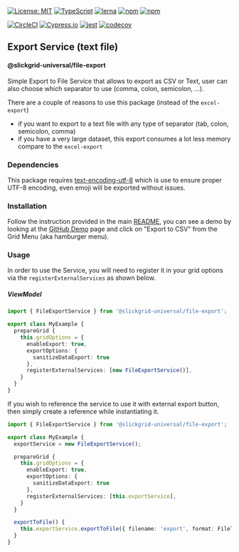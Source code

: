[![License: MIT](https://img.shields.io/badge/License-MIT-yellow.svg)](https://opensource.org/licenses/MIT)
[![TypeScript](https://img.shields.io/badge/%3C%2F%3E-TypeScript-%230074c1.svg)](http://www.typescriptlang.org/)
[![lerna](https://img.shields.io/badge/maintained%20with-lerna-cc00ff.svg)](https://lerna.js.org/)
[![npm](https://img.shields.io/npm/v/@slickgrid-universal/file-export.svg?color=forest)](https://www.npmjs.com/package/@slickgrid-universal/file-export)
[![npm](https://img.shields.io/npm/dy/@slickgrid-universal/file-export?color=forest)](https://www.npmjs.com/package/@slickgrid-universal/file-export)

[![CircleCI](https://circleci.com/gh/ghiscoding/slickgrid-universal/tree/master.svg?style=shield)](https://circleci.com/gh/ghiscoding/workflows/slickgrid-universal/tree/master)
[![Cypress.io](https://img.shields.io/badge/tested%20with-Cypress-04C38E.svg)](https://www.cypress.io/)
[![jest](https://jestjs.io/img/jest-badge.svg)](https://github.com/facebook/jest)
[![codecov](https://codecov.io/gh/ghiscoding/slickgrid-universal/branch/master/graph/badge.svg)](https://codecov.io/gh/ghiscoding/slickgrid-universal)

## Export Service (text file) 
#### @slickgrid-universal/file-export

Simple Export to File Service that allows to export as CSV or Text, user can also choose which separator to use (comma, colon, semicolon, ...). 

There are a couple of reasons to use this package (instead of the `excel-export`)
- if you want to export to a text file with any type of separator (tab, colon, semicolon, comma)
- if you have a very large dataset, this export consumes a lot less memory compare to the `excel-export`

### Dependencies
This package requires [text-encoding-utf-8](https://www.npmjs.com/package/text-encoding-utf-8) which is use to ensure proper UTF-8 encoding, even emoji will be exported without issues.

### Installation
Follow the instruction provided in the main [README](https://github.com/ghiscoding/slickgrid-universal#installation), you can see a demo by looking at the [GitHub Demo](https://ghiscoding.github.io/slickgrid-universal) page and click on "Export to CSV" from the Grid Menu (aka hamburger menu).

### Usage
In order to use the Service, you will need to register it in your grid options via the `registerExternalServices` as shown below.

##### ViewModel
```ts
import { FileExportService } from '@slickgrid-universal/file-export';

export class MyExample {
  prepareGrid {
    this.gridOptions = {
      enableExport: true,
      exportOptions: {
        sanitizeDataExport: true
      },
      registerExternalServices: [new FileExportService()],
    }
  }
}
```

If you wish to reference the service to use it with external export button, then simply create a reference while instantiating it.
```ts
import { FileExportService } from '@slickgrid-universal/file-export';

export class MyExample {
  exportService = new FileExportService();

  prepareGrid {
    this.gridOptions = {
      enableExport: true,
      exportOptions: {
        sanitizeDataExport: true
      },
      registerExternalServices: [this.exportService],
    }
  }

  exportToFile() {
    this.exportService.exportToFile({ filename: 'export', format: FileType.csv });
  }
}
```
